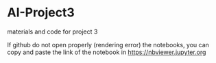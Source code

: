 # AI-Project3
materials and code for project 3

If github do not open properly (rendering error) the notebooks, you can copy and paste the link of the notebook in https://nbviewer.jupyter.org


